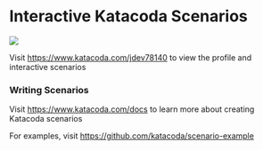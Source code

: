 # Interactive Katacoda Scenarios

[![](http://shields.katacoda.com/katacoda/jdev78140/count.svg)](https://www.katacoda.com/jdev78140 "Get your profile on Katacoda.com")

Visit https://www.katacoda.com/jdev78140 to view the profile and interactive scenarios

### Writing Scenarios
Visit https://www.katacoda.com/docs to learn more about creating Katacoda scenarios

For examples, visit https://github.com/katacoda/scenario-example
